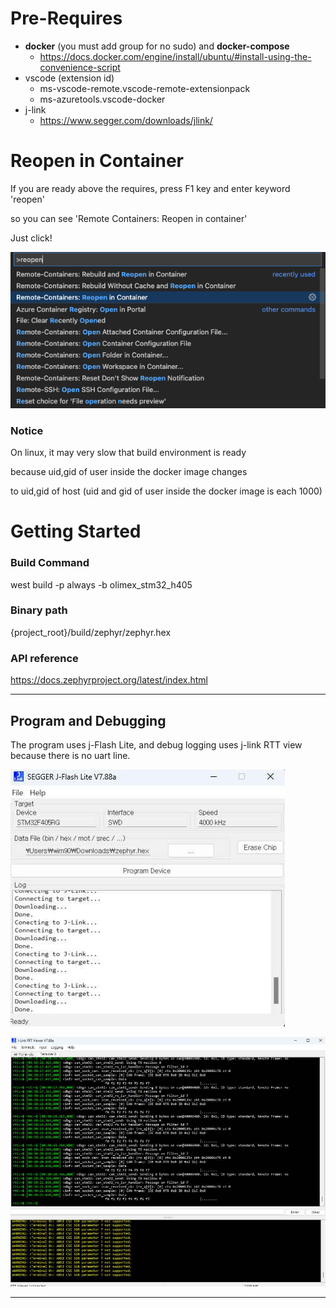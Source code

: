# Pre-Requires
* **docker** (you must add group for no sudo) and **docker-compose**
  * https://docs.docker.com/engine/install/ubuntu/#install-using-the-convenience-script
* vscode (extension id)
  * ms-vscode-remote.vscode-remote-extensionpack
  * ms-azuretools.vscode-docker
* j-link
  * https://www.segger.com/downloads/jlink/

# Reopen in Container
If you are ready above the requires, press F1 key and enter keyword 'reopen'

so you can see 'Remote Containers: Reopen in container'

Just click!

![reopen](./doc/reopen.png)

### Notice
On linux, it may very slow that build environment is ready

because uid,gid of user inside the docker image changes

to uid,gid of host
(uid and gid of user inside the docker image is each 1000)

# Getting Started

### Build Command
west build -p always -b olimex_stm32_h405

### Binary path
{project_root}/build/zephyr/zephyr.hex

### API reference
https://docs.zephyrproject.org/latest/index.html

---

## Program and Debugging

The program uses j-Flash Lite, and debug logging uses j-link RTT view because there is no uart line.

![j-flash](./doc/j-flash.jpg)

![RTT_Viewer](./doc/j-link_RTT_Viewer.png)

---

